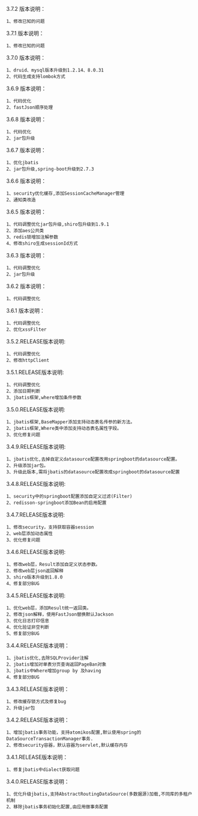 3.7.2 版本说明：

    1、修改已知的问题
3.7.1 版本说明：

    1、修改已知的问题

3.7.0 版本说明：

    1、druid、mysql版本升级到1.2.14、8.0.31
    2、代码生成支持lombok方式

3.6.9 版本说明：

    1、代码优化
    2、fastJson顺序处理

3.6.8 版本说明：

    1、代码优化
    2、jar包升级

3.6.7 版本说明：

    1、优化jbatis
    2、jar包升级,spring-boot升级到2.7.3

3.6.6 版本说明：

    1、security优化缓存,添加SessionCacheManager管理
    2、通知类改造

3.6.5 版本说明：

    1、代码调整优化jar包升级,shiro包升级到1.9.1
    2、添加aes公共类
    3、redis锁增加注解参数
    4、修改shiro生成sessionId方式

3.6.3 版本说明：

    1、代码调整优化
    2、jar包升级

3.6.2 版本说明：

    1、代码调整优化

3.6.1 版本说明：

    1、代码调整优化
    2、优化xssFilter

3.5.2.RELEASE版本说明:

    1、代码调整优化
    2、修改httpClient

3.5.1.RELEASE版本说明:

    1、代码调整优化
    2、添加日期判断
    3、jbatis框架,where增加条件参数

3.5.0.RELEASE版本说明:

    1、jbatis框架,BaseMapper添加支持动态表名传参的新方法。
    2、jbatis框架,Where类中添加支持动态表名属性字段。
    3、优化修复问题

3.4.9.RELEASE版本说明:

    1、jbatis优化,去掉自定义datasource配置改用springboot的datasource配置。
    2、升级添加jar包。
    3、升级此版本,需将jbatis的datasource配置改成springboot的datasource配置

3.4.8.RELEASE版本说明:

    1、security中的springboot配置添加自定义过滤(Filter)
    2、redisson-springboot添加Bean的启用配置

3.4.7.RELEASE版本说明:

    1、修改security，支持获取容器session
    2、web层添加动态属性
    3、优化修复问题

3.4.6.RELEASE版本说明:

    1、修改web层，Result添加自定义状态参数。
    2、修改web层json返回解释
    3、shiro版本升级到1.8.0
    4、修复部分BUG

3.4.5.RELEASE版本说明:

    1、优化web层，添加Result统一返回类。
    2、修改json解释，使用FastJson替换默认Jackson
    3、优化日志打印信息
    4、优化验证非空判断
    5、修复部分BUG

3.4.4.RELEASE版本说明：

    1、jbatis优化,去除SQLProvider注解
    2、jbatis增加对单表分页查询返回PageBan对象
    3、jbatis中Where增加group by 及having
    4、修复部分BUG

3.4.3.RELEASE版本说明：

    1、修改缓存锁方式及修复bug
    2、升级jar包

3.4.2.RELEASE版本说明：

    1、增加jbatis事务功能，支持atomikos配置,默认使用spring的DataSourceTransactionManager事务.
    2、修改security容器，默认容器为servlet,默认缓存内存

3.4.1.RELEASE版本说明：

    1、修复jbatis中dialect获取问题

3.4.0.RELEASE版本说明：

    1、优化升级jbatis,支持AbstractRoutingDataSource(多数据源)加载,不同库的多租户机制
    2、移除jbatis事务初始化配置,由应用做事务配置
